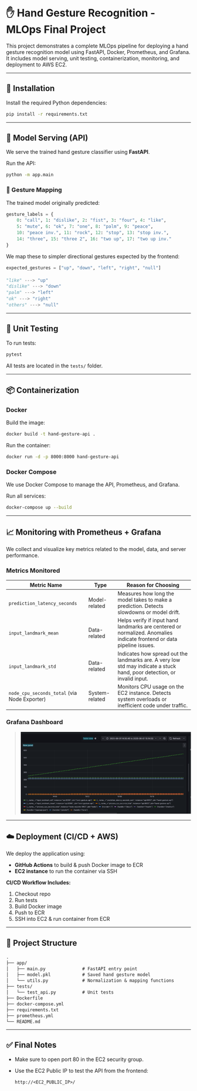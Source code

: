 
# ✋ Hand Gesture Recognition - MLOps Final Project

This project demonstrates a complete MLOps pipeline for deploying a hand gesture recognition model using FastAPI, Docker, Prometheus, and Grafana. It includes model serving, unit testing, containerization, monitoring, and deployment to AWS EC2.

---

## 🔧 Installation

Install the required Python dependencies:

```bash
pip install -r requirements.txt
```

---

## 🚀 Model Serving (API)

We serve the trained hand gesture classifier using **FastAPI**.

Run the API:

```bash
python -m app.main
```

### 🎯 Gesture Mapping

The trained model originally predicted:
```python
gesture_labels = {
    0: "call", 1: "dislike", 2: "fist", 3: "four", 4: "like",
    5: "mute", 6: "ok", 7: "one", 8: "palm", 9: "peace",
    10: "peace inv.", 11: "rock", 12: "stop", 13: "stop inv.",
    14: "three", 15: "three 2", 16: "two up", 17: "two up inv."
}
```

We map these to simpler directional gestures expected by the frontend:
```python
expected_gestures = ["up", "down", "left", "right", "null"]

"like" ---> "up"
"dislike" ---> "down"
"palm" ---> "left"
"ok" ---> "right"
"others" ---> "null"
```

---

## 🧪 Unit Testing

To run tests:

```bash
pytest
```

All tests are located in the `tests/` folder.

---

## 📦 Containerization

### Docker

Build the image:

```bash
docker build -t hand-gesture-api .
```

Run the container:

```bash
docker run -d -p 8000:8000 hand-gesture-api
```

### Docker Compose

We use Docker Compose to manage the API, Prometheus, and Grafana.

Run all services:

```bash
docker-compose up --build
```

---

## 📈 Monitoring with Prometheus + Grafana

We collect and visualize key metrics related to the model, data, and server performance.

### Metrics Monitored

| Metric Name                | Type           | Reason for Choosing                                                                 |
|---------------------------|----------------|--------------------------------------------------------------------------------------|
| `prediction_latency_seconds` | Model-related  | Measures how long the model takes to make a prediction. Detects slowdowns or model drift. |
| `input_landmark_mean`       | Data-related   | Helps verify if input hand landmarks are centered or normalized. Anomalies indicate frontend or data pipeline issues. |
| `input_landmark_std`        | Data-related   | Indicates how spread out the landmarks are. A very low std may indicate a stuck hand, poor detection, or invalid input. |
| `node_cpu_seconds_total` (via Node Exporter) | System-related | Monitors CPU usage on the EC2 instance. Detects system overloads or inefficient code under traffic. |

### Grafana Dashboard

> ![Grafana Dashboard](dasboard.png)

---

## ☁️ Deployment (CI/CD + AWS)

We deploy the application using:

- **GitHub Actions** to build & push Docker image to ECR
- **EC2 instance** to run the container via SSH

**CI/CD Workflow Includes:**

1. Checkout repo
2. Run tests
3. Build Docker image
4. Push to ECR
5. SSH into EC2 & run container from ECR

---

## 📁 Project Structure

```
.
├── app/
│   ├── main.py              # FastAPI entry point
│   ├── model.pkl            # Saved hand gesture model
│   └── utils.py             # Normalization & mapping functions
├── tests/
│   └── test_api.py          # Unit tests
├── Dockerfile
├── docker-compose.yml
├── requirements.txt
├── prometheus.yml
└── README.md
```

---

## ✅ Final Notes

- Make sure to open port 80 in the EC2 security group.
- Use the EC2 Public IP to test the API from the frontend:
  
  ```
  http://<EC2_PUBLIC_IP>/
  ```
